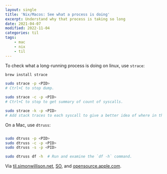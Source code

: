 ```yaml
---
layout: single
title: 'Nix/Macos: See what a process is doing'
excerpt: Understand why that process is taking so long
date: 2021-04-07
modified: 2022-11-04
categories: til
tags:
    - mac
    - nix
    - til
---
```


To check what a long-running process is doing on linux, use `strace`:

```bash
brew install strace

sudo strace -p <PID>
# Ctrl+C to stop dump.

sudo strace -c -p <PID>
# Ctrl+C to stop to get summary of count of syscalls.

sudo strace -k -p <PID>
# Add stack traces to each syscall to give a better idea of where in the code the syscalls are being made from.
```

On a Mac, use `dtruss`:

```bash

sudo dtruss -p <PID>
sudo dtruss -c -p <PID>
sudo dtruss -s -p <PID>

sudo dtruss df -h  # Run and examine the `df -h` command.
```

Via [til.simonwillison.net](https://github.com/simonw/til/blob/main/linux/basic-strace.md),
[SO](https://web.archive.org/web/20220818174407/https://stackoverflow.com/questions/1925978/equivalent-of-strace-feopen-command-on-mac-os-x/1926131),
and
[opensource.apple.com](https://opensource.apple.com/source/dtrace/dtrace-147/DTTk/dtruss.auto.html).
